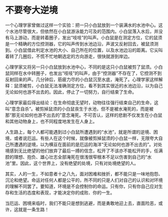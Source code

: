 # 不要夸大逆境

一个心理学家曾做过这样一个实验：把一只小白鼠放到一个装满水的水池中心。这个水池尽管很大，但依然在小白鼠游泳能力可及的范围内。小白鼠落入水后，并没有马上游动，而是转着圈子，发出“吱吱”的叫声。小白鼠是在测定方位，它的鼠须是一个精确的方位控测器，它的叫声传到水池边沿，声波又反射回去，被鼠须测到。小白鼠借此判定水池的大小、自己所在的位置，以及水池边沿的距离。它尖叫着转了几圈后，不慌不忙地朝选定的方向游走，很快就游到岸边。 

心理学家又将另一只小白鼠放到水池中心，不同的是这只小白鼠被剪了鼠须。小白鼠同样在水中转圈子，也发出“吱吱”的叫声，由于“控测器”不存在了，它控测不到反射回来的声。几分钟后，筋疲力尽的小白鼠沉至水底，淹死了。心理学家这样解释：鼠须被剪，小白鼠无法准确测定方位，看不到其实很近的水池边沿，以为自己无论如何也游不出去的。因此，停止了一切努力，自行结束了生命。 

心理学家最后得出结论：在生命彻底无望时，动物往往强行结束自己的生命，这叫“意念自杀”。被剪掉鼠须的小白鼠丧生于水池，但不是被水淹死的，而是被那“那无论如何也游不出去的”意念淹死。不可否认，这样的悲剧不仅发生在小白鼠和其他动物身上，也不同程度地发生在人身上。 

人生路上，每个人都可能遇到过小白鼠所遭遇到的“水池”，就是所谓的逆境、困境，或者说厄运。有些人在这个时候，就像被剪掉鼠须的小白鼠一样，无限夸大自己所遭遇的逆境，以为横亘在面前的是厄运的海洋“无论如何也游不出去的”。对处境感到无比绝望的他们放弃了最后一搏的信念，松开了不该亦不能松开的手，任满腔的理想、抱负、雄心壮志全部淹死在很浅很窄根本不足以伤害到自己的“水池”里。因此，这个世界上，没有绝望的处境，只有对处境绝望的人。 

其实，人的一生，不如意者十之八九，面对困难和挫折，都不能只是一味地抱怨、沉沦和绝望。命运对任何人都是公平的，所不同的只是人们对自己的认识和对环境的理解不同罢了。要知道，环境是不会控制你的命运。只有你，只有你自己应对生存和生活的态度和表现，才能决定你的成败、你的一生。 

当厄运、困境来临时，我们不能只是想到逃避，而是勇敢地迎上去，直面险恶，或许，这就是一条生路！
 
